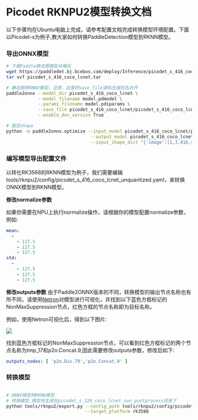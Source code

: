# Picodet RKNPU2模型转换文档

以下步骤均在Ubuntu电脑上完成，请参考配置文档完成转换模型环境配置。下面以Picodet-s为例子,教大家如何转换PaddleDetection模型到RKNN模型。


### 导出ONNX模型

```bash
# 下载Paddle静态图模型并解压
wget https://paddledet.bj.bcebos.com/deploy/Inference/picodet_s_416_coco_lcnet.tar
tar xvf picodet_s_416_coco_lcnet.tar

# 静态图转ONNX模型，注意，这里的save_file请和压缩包名对齐
paddle2onnx --model_dir picodet_s_416_coco_lcnet \
            --model_filename model.pdmodel \
            --params_filename model.pdiparams \
            --save_file picodet_s_416_coco_lcnet/picodet_s_416_coco_lcnet.onnx \
            --enable_dev_version True

# 固定shape
python -m paddle2onnx.optimize --input_model picodet_s_416_coco_lcnet/picodet_s_416_coco_lcnet.onnx \
                                --output_model picodet_s_416_coco_lcnet/picodet_s_416_coco_lcnet.onnx \
                                --input_shape_dict "{'image':[1,3,416,416]}"
```

### 编写模型导出配置文件

以转化RK3568的RKNN模型为例子，我们需要编辑tools/rknpu2/config/picodet_s_416_coco_lcnet_unquantized.yaml，来转换ONNX模型到RKNN模型。

**修改normalize参数**

如果你需要在NPU上执行normalize操作，请根据你的模型配置normalize参数，例如:

```yaml
mean:
  -
    - 127.5
    - 127.5
    - 127.5
std:
  -
    - 127.5
    - 127.5
    - 127.5
```

**修改outputs参数**
由于Paddle2ONNX版本的不同，转换模型的输出节点名称也有所不同，请使用[Netron](https://netron.app)对模型进行可视化，并找到以下蓝色方框标记的NonMaxSuppression节点，红色方框的节点名称即为目标名称。

例如，使用Netron可视化后，得到以下图片:

![](https://user-images.githubusercontent.com/58363586/202728663-4af0b843-d012-4aeb-8a66-626b7b87ca69.png)

找到蓝色方框标记的NonMaxSuppression节点，可以看到红色方框标记的两个节点名称为tmp_17和p2o.Concat.9,因此需要修改outputs参数，修改后如下:

```yaml
outputs_nodes: [ 'p2o.Div.79','p2o.Concat.9' ]
```

### 转换模型

```bash

# ONNX模型转RKNN模型
# 转换模型,模型将生成在picodet_s_320_coco_lcnet_non_postprocess目录下
python tools/rknpu2/export.py --config_path tools/rknpu2/config/picodet_s_416_coco_lcnet_unquantized.yaml \
                              --target_platform rk3588
```
